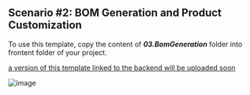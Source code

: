 ## Scenario #2: BOM Generation and Product Customization

To use this template, copy the content of **_03.BomGeneration_** folder into frontent folder of your project.

[a version of this template linked to the backend will be uploaded soon]()

![image](https://user-images.githubusercontent.com/969404/111334964-61b6bd80-864a-11eb-9582-44160d0b8c3f.png)